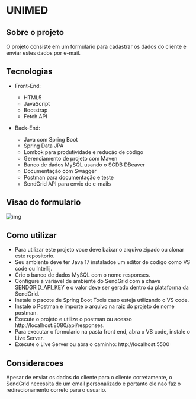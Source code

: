 # UNIMED

## Sobre o projeto

O projeto consiste em um formulario para cadastrar os dados do cliente e enviar estes dados por e-mail.

## Tecnologias

- Front-End:

  * HTML5
  * JavaScript
  * Bootstrap
  * Fetch API
  
- Back-End:
 
   * Java com Spring Boot
   * Spring Data JPA
   * Lombok para produtividade e redução de código
   * Gerenciamento de projeto com Maven
   * Banco de dados MySQL usando o SGDB DBeaver
   * Documentação com Swagger
   * Postman para documentação e teste
   * SendGrid API para envio de e-mails
   
 ## Visao do formulario
 
![img](https://user-images.githubusercontent.com/88942381/215893002-9496ee6a-1938-4be1-bf4c-752a8d090045.png)

## Como utilizar

* Para utilizar este projeto voce deve baixar o arquivo zipado ou clonar este repositorio.
* Seu ambiente deve ter Java 17 instaladoe um editor de codigo como VS code ou Intellij.
* Crie o banco de dados MySQL com o nome responses.
* Configure a variavel de ambiente do SendGrid com a chave SENDGRID_API_KEY e o valor deve ser gerado dentro da plataforma da SendGrid.
* Instale o pacote de Spring Boot Tools caso esteja utilizando o VS code.
* Instale o Postman e importe o arquivo na raiz do projeto de nome postman.
* Execute o projeto e utilize o postman ou acesso http://localhost:8080/api/responses.
* Para executar o formulario na pasta front end, abra o VS code, instale o Live Server.
* Execute o Live Server ou abra o caminho: http://localhost:5500

## Consideracoes

Apesar de enviar os dados do cliente para o cliente corretamente, o SendGrid necessita de um email personalizado e portanto ele nao faz o redirecionamento correto para o usuario.

